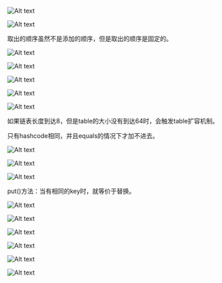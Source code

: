 ![Alt text](image/1688120569426.jpg)

![Alt text](image/1688120603461.jpg)

取出的顺序虽然不是添加的顺序，但是取出的顺序是固定的。

![Alt text](image/1688121103371.png)

![Alt text](image/1688121512154.png)

![Alt text](image/1688121535793.png)

![Alt text](image/1688122242342.png)

![Alt text](image/1688123133988.png)

如果链表长度到达8，但是table的大小没有到达64时，会触发table扩容机制。

只有hashcode相同，并且equals的情况下才加不进去。

![Alt text](image/1688125647027.png)

![Alt text](image/1688125874447.png)

![Alt text](image/1688126377029.png)

put()方法：当有相同的key时，就等价于替换。

![Alt text](image/1688126783492.png)

![Alt text](image/1688127333371.png)

![Alt text](image/1688127526357.png)

![Alt text](image/1688127823124.png)

![Alt text](image/1688130379025.png)

![Alt text](image/1688130534376.png)